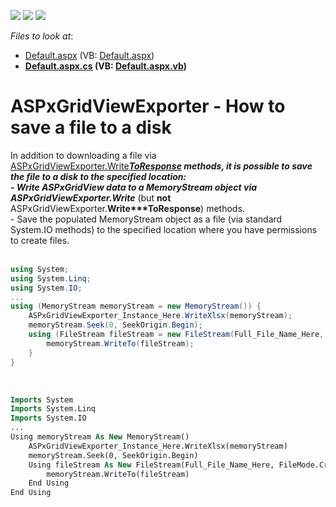 <!-- default badges list -->
![](https://img.shields.io/endpoint?url=https://codecentral.devexpress.com/api/v1/VersionRange/128536724/15.1.7%2B)
[![](https://img.shields.io/badge/Open_in_DevExpress_Support_Center-FF7200?style=flat-square&logo=DevExpress&logoColor=white)](https://supportcenter.devexpress.com/ticket/details/T297497)
[![](https://img.shields.io/badge/📖_How_to_use_DevExpress_Examples-e9f6fc?style=flat-square)](https://docs.devexpress.com/GeneralInformation/403183)
<!-- default badges end -->
<!-- default file list -->
*Files to look at*:

* [Default.aspx](./CS/WebSite/Default.aspx) (VB: [Default.aspx](./VB/WebSite/Default.aspx))
* **[Default.aspx.cs](./CS/WebSite/Default.aspx.cs) (VB: [Default.aspx.vb](./VB/WebSite/Default.aspx.vb))**
<!-- default file list end -->
# ASPxGridViewExporter - How to save a file to a disk


In addition to downloading a file via <a href="https://documentation.devexpress.com/#AspNet/DevExpressWebASPxGridViewExporterMembersTopicAll">ASPxGridViewExporter.Write***ToResponse</a> methods, it is possible to save the file to a disk to the specified location:<br />- Write ASPxGridView data to a MemoryStream object via ASPxGridViewExporter.<strong>Write***</strong> (but <strong>not</strong> ASPxGridViewExporter.<strong>Write***ToResponse</strong>) methods.<br />- Save the populated MemoryStream object as a file (via standard System.IO methods) to the specified location where you have permissions to create files.<br /><br />


```cs
using System;
using System.Linq;
using System.IO;        
...        
using (MemoryStream memoryStream = new MemoryStream()) {
    ASPxGridViewExporter_Instance_Here.WriteXlsx(memoryStream);
    memoryStream.Seek(0, SeekOrigin.Begin);
    using (FileStream fileStream = new FileStream(Full_File_Name_Here, FileMode.Create,  FileAccess.Write)) {
        memoryStream.WriteTo(fileStream);
    }
}
```


<br />


```vb
Imports System
Imports System.Linq
Imports System.IO
...
Using memoryStream As New MemoryStream()
	ASPxGridViewExporter_Instance_Here.WriteXlsx(memoryStream)
	memoryStream.Seek(0, SeekOrigin.Begin)
	Using fileStream As New FileStream(Full_File_Name_Here, FileMode.Create, FileAccess.Write)
		memoryStream.WriteTo(fileStream)
	End Using
End Using
```



<br/>


